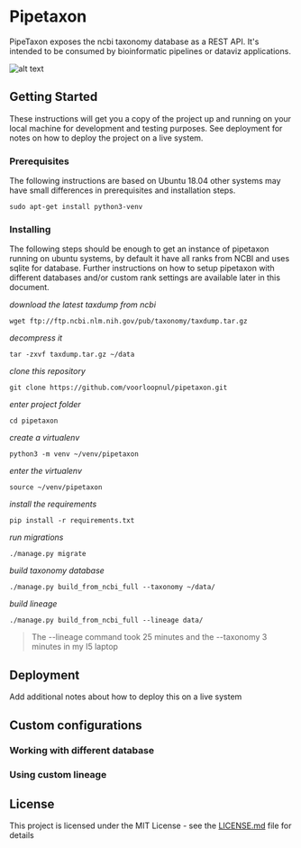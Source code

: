 # Pipetaxon

PipeTaxon exposes the ncbi taxonomy database as a REST API. It's intended to be consumed by bioinformatic pipelines or dataviz applications.

![alt text](https://i.imgur.com/A7Vxzq9.png)

## Getting Started

These instructions will get you a copy of the project up and running on your local machine for development and testing purposes. See deployment for notes on how to deploy the project on a live system.

### Prerequisites

The following instructions are based on Ubuntu 18.04 other systems may have small differences in prerequisites and installation steps.

```
sudo apt-get install python3-venv
```


### Installing

The following steps should be enough to get an instance of pipetaxon running on ubuntu systems, by default it have all
ranks from NCBI and uses sqlite for database. Further instructions on how to setup pipetaxon with different databases 
and/or custom rank settings are available later in this document.
 

*download the latest taxdump from ncbi* 
 ```
 wget ftp://ftp.ncbi.nlm.nih.gov/pub/taxonomy/taxdump.tar.gz
 ```

*decompress it*
 ```
 tar -zxvf taxdump.tar.gz ~/data
 ```

*clone this repository* 
 ```
 git clone https://github.com/voorloopnul/pipetaxon.git
 ```

*enter project folder*
 ```
 cd pipetaxon
 ```

*create a virtualenv* 
  ```
 python3 -m venv ~/venv/pipetaxon
 ```

*enter the virtualenv*
 ```
 source ~/venv/pipetaxon
 ```

*install the requirements* 
 ```
 pip install -r requirements.txt
 ```

*run migrations*
 ```
 ./manage.py migrate
 ```

*build taxonomy database*
 ```
 ./manage.py build_from_ncbi_full --taxonomy ~/data/
 ```
 
*build lineage*
 ```
 ./manage.py build_from_ncbi_full --lineage data/
 ``` 

 > The --lineage command took 25 minutes and the --taxonomy 3 minutes in my I5 laptop

## Deployment

Add additional notes about how to deploy this on a live system

## Custom configurations 

### Working with different database 

### Using custom lineage

## License

This project is licensed under the MIT License - see the [LICENSE.md](LICENSE.md) file for details


